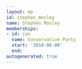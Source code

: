 ```yaml
---
layout: mp
id: stephen_mosley
name: Stephen Mosley
memberships:
- id: con
  name: Conservative Party
  start: '2010-06-08'
  end: 
autogenerated: true
---
```


